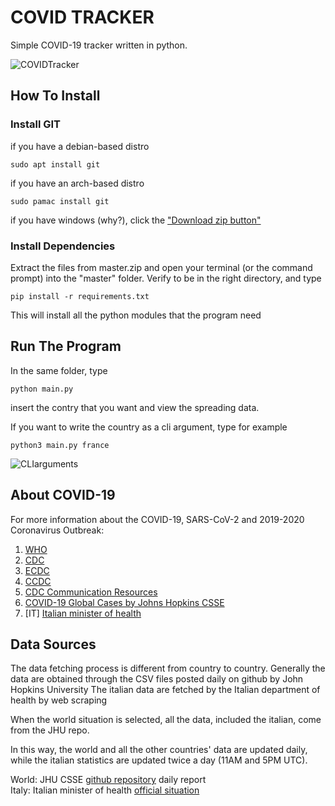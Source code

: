 # COVID TRACKER
Simple COVID-19 tracker written in python.

![COVIDTracker](https://user-images.githubusercontent.com/60071372/75629114-91318e00-5bdf-11ea-8907-626c48308853.gif)

## How To Install
### Install GIT
if you have a debian-based distro
```
sudo apt install git
```
if you have an arch-based distro
```
sudo pamac install git
```

if you have windows (why?), click the ["Download zip button"](https://github.com/seepiol/COVIDTracker/archive/master.zip)

### Install Dependencies
Extract the files from master.zip and open your terminal (or the command prompt) into the "master" folder.
Verify to be in the right directory, and type
```
pip install -r requirements.txt
```
This will install all the python modules that the program need

## Run The Program
In the same folder, type
```
python main.py
```
insert the contry that you want and view the spreading data.

If you want to write the country as a cli argument, type for example
```
python3 main.py france
```

![CLIarguments](https://user-images.githubusercontent.com/60071372/75629129-a0b0d700-5bdf-11ea-8185-ff837d315e53.gif)


## About COVID-19

For more information about the COVID-19, SARS-CoV-2 and 2019-2020 Coronavirus Outbreak:
1. [WHO](https://www.who.int/emergencies/diseases/novel-coronavirus-2019)
2. [CDC](https://www.cdc.gov/coronavirus/2019-nCoV/)
3. [ECDC](https://www.ecdc.europa.eu/en/novel-coronavirus-china)
4. [CCDC](http://www.chinacdc.cn/en/COVID19/)
5. [CDC Communication Resources](https://www.cdc.gov/coronavirus/2019-ncov/communication/index.html)
6. [COVID-19 Global Cases by Johns Hopkins CSSE](https://gisanddata.maps.arcgis.com/apps/opsdashboard/index.html#/bda7594740fd40299423467b48e9ecf6)
7. [IT] [Italian minister of health](http://www.salute.gov.it/nuovocoronavirus)

## Data Sources
The data fetching process is different from country to country.
Generally the data are obtained through the CSV files posted daily on github by John Hopkins University
The italian data are fetched by the Italian department of health by web scraping

When the world situation is selected, all the data, included the italian, come from the JHU repo.

In this way, the world and all the other countries' data are updated daily, while the italian statistics are updated twice a day (11AM and 5PM UTC).


World: JHU CSSE [github repository](https://github.com/CSSEGISandData/COVID-19) daily report <br />
Italy: Italian minister of health [official situation](https://bit.ly/2PsV33c)

